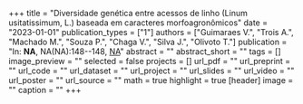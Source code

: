 +++
title = "Diversidade genética entre acessos de linho (Linum usitatissimum, L.) baseada em caracteres morfoagronômicos"
date = "2023-01-01"
publication_types = ["1"]
authors = ["Guimaraes V.", "Trois A.", "Machado M.", "Souza P.", "Chaga V.", "Silva J.", "Olivoto T."]
publication = "In: **NA**, NA(NA):148--148, [NA](NA)"
abstract = ""
abstract_short = ""
tags = []
image_preview = ""
selected = false
projects = []
url_pdf = ""
url_preprint = ""
url_code = ""
url_dataset = ""
url_project = ""
url_slides = ""
url_video = ""
url_poster = ""
url_source = ""
math = true
highlight = true
[header]
image = ""
caption = ""
+++
